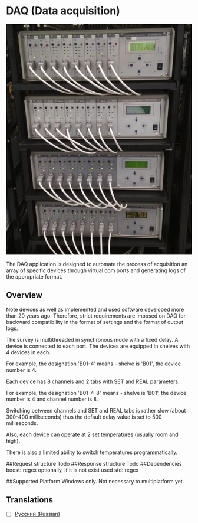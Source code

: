 # DAQ (Data acquisition)
<div align="center">
    <img src="./forReadme/image.jpg" alt="Device" />
  </a>
</div>

The DAQ application is designed to automate the process of acquisition an array of specific devices through virtual com ports and generating logs of the appropriate format.
## Overview
Note devices as well as implemented and used software developed more than 20 years ago.
Therefore, strict requirements are imposed on DAQ for backward compatibility in the format of settings and the format of output logs.

The survey is multithreaded in synchronous mode with a fixed delay.
A device is connected to each port. The devices are equipped in shelves with 4 devices in each.

For example, the designation 'B01-4' means - shelve is 'B01', the device number is 4.

Each device has 8 channels and 2 tabs with SET and REAL parameters.

For example, the designation 'B01-4-8' means - shelve is 'B01', the device number is 4 and channel number is 8.

Switching between channels and SET and REAL tabs is rather slow (about 300-400 milliseconds) thus the default delay value is set to 500 milliseconds.

Also, each device can operate at 2 set temperatures (usually room and high).

There is also a limited ability to switch temperatures programmatically.

##Request structure
  Todo
##Response structure
  Todo
##Dependencies
boost::regex optionally, if it is not exist used std::regex

##Supported Platform
Windows only. Not necessary to multiplatform yet.

## Translations
- [ ] [Русский (Russian)](./forReadme/ru/readme.md)